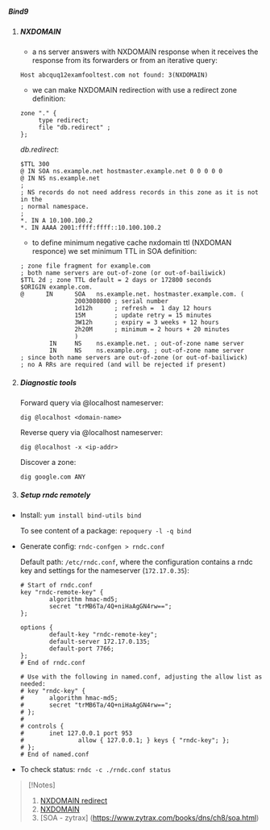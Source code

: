 ##### Bind9

1. ##### NXDOMAIN

    - a ns server answers with NXDOMAIN response when it receives the response from its forwarders or from an iterative query:

    ```
    Host abcquq12examfooltest.com not found: 3(NXDOMAIN)
    ```

    - we can make NXDOMAIN redirection with use a redirect zone definition:

    ```
    zone "." {
         type redirect;
         file "db.redirect" ;
    };
    ```

    *db.redirect*:

    ```
    $TTL 300
    @ IN SOA ns.example.net hostmaster.example.net 0 0 0 0 0
    @ IN NS ns.example.net
    ;
    ; NS records do not need address records in this zone as it is not in the
    ; normal namespace.
    ;
    *. IN A 10.100.100.2
    *. IN AAAA 2001:ffff:ffff::10.100.100.2
    ```

    - to define minimum negative cache nxdomain ttl (NXDOMAN responce) we set minimum TTL in SOA definition:

    ```
    ; zone file fragment for example.com
    ; both name servers are out-of-zone (or out-of-bailiwick)
    $TTL 2d ; zone TTL default = 2 days or 172800 seconds
    $ORIGIN example.com.
    @      IN      SOA   ns.example.net. hostmaster.example.com. (
                   2003080800 ; serial number
                   1d12h      ; refresh =  1 day 12 hours
                   15M        ; update retry = 15 minutes
                   3W12h      ; expiry = 3 weeks + 12 hours
                   2h20M      ; minimum = 2 hours + 20 minutes
                   )
            IN     NS    ns.example.net. ; out-of-zone name server
            IN     NS    ns.example.org. ; out-of-zone name server
    ; since both name servers are out-of-zone (or out-of-bailiwick)
    ; no A RRs are required (and will be rejected if present)
    ```

2. ##### Diagnostic tools

    Forward query via @localhost nameserver:

    ```
    dig @localhost <domain-name>
    ```

    Reverse query via @localhost nameserver:

    ```
    dig @localhost -x <ip-addr>
    ```

    Discover a zone:

    ```
    dig google.com ANY
    ```

3. ##### Setup rndc remotely

  - Install: `yum install bind-utils bind`

      To see content of a package: `repoquery -l -q bind`

  - Generate config: `rndc-confgen > rndc.conf`

      Default path: `/etc/rndc.conf`, where the configuration contains a rndc key and settings for the nameserver (`172.17.0.35`):

      ```
      # Start of rndc.conf
      key "rndc-remote-key" {
              algorithm hmac-md5;
              secret "trMB6Ta/4Q+niHaAgGN4rw==";
      };

      options {
              default-key "rndc-remote-key";
              default-server 172.17.0.135;
              default-port 7766;
      };
      # End of rndc.conf

      # Use with the following in named.conf, adjusting the allow list as needed:
      # key "rndc-key" {
      #       algorithm hmac-md5;
      #       secret "trMB6Ta/4Q+niHaAgGN4rw==";
      # };
      #
      # controls {
      #       inet 127.0.0.1 port 953
      #               allow { 127.0.0.1; } keys { "rndc-key"; };
      # };
      # End of named.conf
      ```

  - To check status: `rndc -c ./rndc.conf status`

>[!Notes]
>1. [NXDOMAIN redirect](https://kb.isc.org/docs/aa-00376)
>2. [NXDOMAIN](https://www.dnsknowledge.com/whatis/nxdomain-non-existent-domain-2/)
>3. [SOA - zytrax] (https://www.zytrax.com/books/dns/ch8/soa.html)